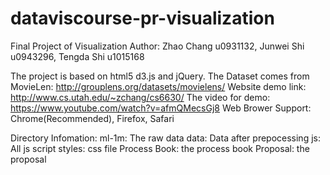 # dataviscourse-pr-visualization
Final Project of Visualization
Author: Zhao Chang u0931132, Junwei Shi u0943296, Tengda Shi u1015168

The project is based on html5 d3.js and jQuery.
The Dataset comes from MovieLen: http://grouplens.org/datasets/movielens/
Website demo link: http://www.cs.utah.edu/~zchang/cs6630/
The video for demo: https://www.youtube.com/watch?v=afmQMecsGj8
Web Brower Support: Chrome(Recommended), Firefox, Safari

Directory Infomation:
ml-1m: The raw data
data: Data after prepocessing
js: All js script
styles: css file
Process Book: the process book
Proposal: the proposal

